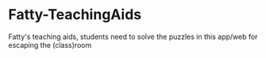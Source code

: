 # Fatty-TeachingAids
Fatty's teaching aids, students need to solve the puzzles in this app/web for escaping the (class)room
